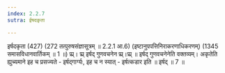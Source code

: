 ```yaml
---
index: 2.2.7
sutra: ईषदकृता

---
```

 इर्षदकृता (427) (272 तत्पुरुषसंज्ञासूत्रम् ॥ 2.2.1 आ.6) (इष्टानुपपत्तिनिराकरणाधिकरणम्) (1345 समासविधानवार्तिकम् ॥ 1 ॥) प्र्प्र्। प्र्प्र् इर्षद् गुणवचनेन प्र्प्र्।प्र्प्र् ॥ इर्षद् गुणवचनेनेति वक्तव्यम्। अकृतेति ह्युच्यमाने इह च प्रसज्यते - इर्षद्गार्ग्यः, इह च न स्यात् - इर्षत्कडार इति ॥ इर्षद् ॥ 7 ॥ 